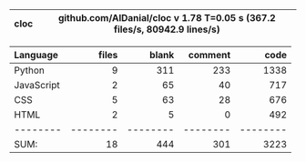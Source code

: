 cloc|github.com/AlDanial/cloc v 1.78  T=0.05 s (367.2 files/s, 80942.9 lines/s)
--- | ---

Language|files|blank|comment|code
:-------|-------:|-------:|-------:|-------:
Python|9|311|233|1338
JavaScript|2|65|40|717
CSS|5|63|28|676
HTML|2|5|0|492
--------|--------|--------|--------|--------
SUM:|18|444|301|3223
